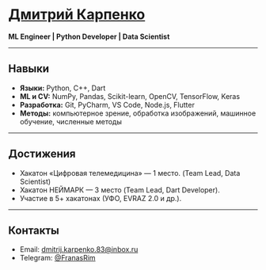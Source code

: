 # [Дмитрий Карпенко](Резюме.pdf)  

**ML Engineer | Python Developer | Data Scientist**  

---

## Навыки
- **Языки:** Python, C++, Dart  
- **ML и CV:** NumPy, Pandas, Scikit-learn, OpenCV, TensorFlow, Keras  
- **Разработка:** Git, PyCharm, VS Code, Node.js, Flutter  
- **Методы:** компьютерное зрение, обработка изображений, машинное обучение, численные методы  

---

## Достижения
- Хакатон «Цифровая телемедицина» — 1 место. (Team Lead, Data Scientist)
- Хакатон НЕЙМАРК — 3 место (Team Lead, Dart Developer).  
- Участие в 5+ хакатонах (УФО, EVRAZ 2.0 и др.).  

---

## Контакты
- Email: dmitrij.karpenko.83@inbox.ru  
- Telegram: [@FranasRim](https://t.me/FranasRim)
